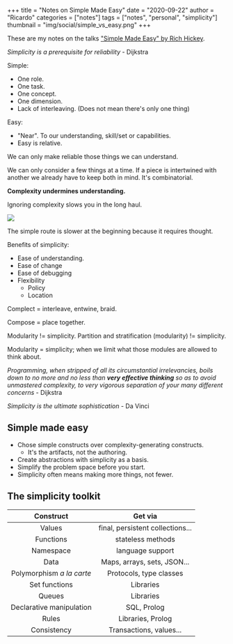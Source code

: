 +++
title = "Notes on Simple Made Easy"
date = "2020-09-22"
author = "Ricardo"
categories = ["notes"]
tags = ["notes", "personal", "simplicity"]
thumbnail = "img/social/simple_vs_easy.png"
+++

These are my notes on the talks ["Simple Made Easy" by Rich Hickey](https://www.youtube.com/watch?v=kGlVcSMgtV4).

*Simplicity is a prerequisite for reliability* - Dijkstra

Simple:

* One role.
* One task.
* One concept.
* One dimension.
* Lack of interleaving. (Does not mean there's only one thing)

Easy:

* "Near". To our understanding, skill/set or capabilities.
* Easy is relative.

We can only make reliable those things we can understand.

We can only consider a few things at a time. If a piece is intertwined with another we already have to keep both in mind. It's combinatorial.

**Complexity undermines understanding.**

Ignoring complexity slows you in the long haul.

![](https://ricardoanderegg.com/img/social/simple_vs_easy.png)

The simple route is slower at the beginning because it requires thought.

Benefits of simplicity:

* Ease of understanding.
* Ease of change
* Ease of debugging
* Flexibility
	* Policy
	* Location 


Complect = interleave, entwine, braid.

Compose = place together.

Modularity != simplicity. Partition and stratification (modularity) != simplicity.

Modularity = simplicity; when we limit what those modules are allowed to think about.

*Programming, when stripped of all its circumstantial irrelevancies, boils down to no more and no less than **very effective thinking** so as to avoid unmastered complexity, to very vigorous separation of your many different concerns* - Dijkstra


*Simplicity is the ultimate sophistication* - Da Vinci

## Simple made easy

* Chose simple constructs over  complexity-generating constructs.
	* It's the artifacts, not the authoring.
* Create abstractions with simplicity as a basis.
* Simplify the problem space before you start.
* Simplicity often means making more things, not fewer. 


## The simplicity toolkit

|Construct|Get via|
|:--:|:--:|
|Values|final, persistent collections...|
|Functions|stateless methods|
|Namespace|language support|
|Data|Maps, arrays, sets, JSON...|
|Polymorphism *a la carte*|Protocols, type classes|
|Set functions|Libraries|
|Queues|Libraries|
|Declarative manipulation|SQL, Prolog|
|Rules|Libraries, Prolog|
|Consistency|Transactions, values...|

